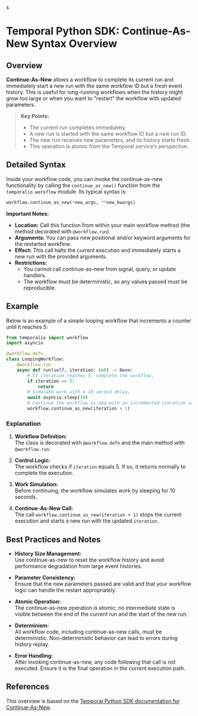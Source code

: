 s
# Temporal Python SDK: Continue-As-New Syntax Overview

## Overview

**Continue-As-New** allows a workflow to complete its current run and immediately start a new run with the same workflow ID but a fresh event history. This is useful for long-running workflows when the history might grow too large or when you want to "restart" the workflow with updated parameters.

> **Key Points:**
> - The current run completes immediately.
> - A new run is started with the same workflow ID but a new run ID.
> - The new run receives new parameters, and its history starts fresh.
> - This operation is atomic from the Temporal service’s perspective.

## Detailed Syntax

Inside your workflow code, you can invoke the continue-as-new functionality by calling the `continue_as_new()` function from the `temporalio.workflow` module. Its typical syntax is:

```python
workflow.continue_as_new(*new_args, **new_kwargs)
```

**Important Notes:**

- **Location:** Call this function from within your main workflow method (the method decorated with `@workflow.run`).
- **Arguments:** You can pass new positional and/or keyword arguments for the restarted workflow.
- **Effect:** This call halts the current execution and immediately starts a new run with the provided arguments.
- **Restrictions:**
  - You cannot call continue-as-new from signal, query, or update handlers.
  - The workflow must be deterministic, so any values passed must be reproducible.

## Example

Below is an example of a simple looping workflow that increments a counter until it reaches 5:

```python
from temporalio import workflow
import asyncio

@workflow.defn
class LoopingWorkflow:
    @workflow.run
    async def run(self, iteration: int) -> None:
        # If iteration reaches 5, complete the workflow.
        if iteration == 5:
            return
        # Simulate work with a 10-second delay.
        await asyncio.sleep(10)
        # Continue the workflow as new with an incremented iteration value.
        workflow.continue_as_new(iteration + 1)
```

### Explanation

1. **Workflow Definition:**  
   The class is decorated with `@workflow.defn` and the main method with `@workflow.run`.

2. **Control Logic:**  
   The workflow checks if `iteration` equals 5. If so, it returns normally to complete the execution.

3. **Work Simulation:**  
   Before continuing, the workflow simulates work by sleeping for 10 seconds.

4. **Continue-As-New Call:**  
   The call `workflow.continue_as_new(iteration + 1)` stops the current execution and starts a new run with the updated `iteration`.

## Best Practices and Notes

- **History Size Management:**  
  Use continue-as-new to reset the workflow history and avoid performance degradation from large event histories.

- **Parameter Consistency:**  
  Ensure that the new parameters passed are valid and that your workflow logic can handle the restart appropriately.

- **Atomic Operation:**  
  The continue-as-new operation is atomic; no intermediate state is visible between the end of the current run and the start of the new run.

- **Determinism:**  
  All workflow code, including continue-as-new calls, must be deterministic. Non-deterministic behavior can lead to errors during history replay.

- **Error Handling:**  
  After invoking continue-as-new, any code following that call is not executed. Ensure it is the final operation in the current execution path.

## References

This overview is based on the [Temporal Python SDK documentation for Continue-As-New](citeturn0search0).

